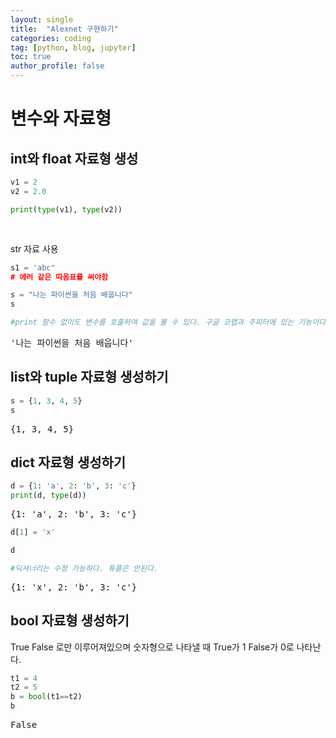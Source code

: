 ```yaml
---
layout: single
title:  "Alexnet 구현하기"
categories: coding
tag: [python, blog, jupyter]
toc: true
author_profile: false
---
```


<head>
  <style>
    table.dataframe {
      white-space: normal;
      width: 100%;
      height: 240px;
      display: block;
      overflow: auto;
      font-family: Arial, sans-serif;
      font-size: 0.9rem;
      line-height: 20px;
      text-align: center;
      border: 0px !important;
    }

    table.dataframe th {
      text-align: center;
      font-weight: bold;
      padding: 8px;
    }

    table.dataframe td {
      text-align: center;
      padding: 8px;
    }

    table.dataframe tr:hover {
      background: #b8d1f3; 
    }

    .output_prompt {
      overflow: auto;
      font-size: 0.9rem;
      line-height: 1.45;
      border-radius: 0.3rem;
      -webkit-overflow-scrolling: touch;
      padding: 0.8rem;
      margin-top: 0;
      margin-bottom: 15px;
      font: 1rem Consolas, "Liberation Mono", Menlo, Courier, monospace;
      color: $code-text-color;
      border: solid 1px $border-color;
      border-radius: 0.3rem;
      word-break: normal;
      white-space: pre;
    }

  .dataframe tbody tr th:only-of-type {
      vertical-align: middle;
  }

  .dataframe tbody tr th {
      vertical-align: top;
  }

  .dataframe thead th {
      text-align: center !important;
      padding: 8px;
  }

  .page__content p {
      margin: 0 0 0px !important;
  }

  .page__content p > strong {
    font-size: 0.8rem !important;
  }

  </style>
</head>


# **변수와 자료형**


## int와 float 자료형 생성



```python
v1 = 2
v2 = 2.0

print(type(v1), type(v2))
```

<pre>
<class 'int'> <class 'float'>
</pre>
str 자료 사용



```python
s1 = 'abc"
# 에러 같은 따옴표를 써야함
```


```python
s = "나는 파이썬을 처음 배웁니다"
s

#print 함수 없이도 변수를 호출하여 값을 볼 수 있다. 구글 코랩과 주피터에 있는 기능이다.
```

<pre>
'나는 파이썬을 처음 배웁니다'
</pre>
## list와 tuple 자료형 생성하기



```python
s = {1, 3, 4, 5}
s
```

<pre>
{1, 3, 4, 5}
</pre>
## dict 자료형 생성하기 



```python
d = {1: 'a', 2: 'b', 3: 'c'}
print(d, type(d))
```

<pre>
{1: 'a', 2: 'b', 3: 'c'} <class 'dict'>
</pre>

```python
d[1] = 'x'

d

#딕셔너리는 수정 가능하다. 튜플은 안된다.
```

<pre>
{1: 'x', 2: 'b', 3: 'c'}
</pre>
## bool 자료형 생성하기

True False 로만 이루어져있으며 숫자형으로 나타낼 때 True가 1 False가 0로 나타난다.



```python
t1 = 4
t2 = 5
b = bool(t1==t2)
b
```

<pre>
False
</pre>

```python
```


```python
```


```python
```


```python
```


```python
```


```python
```


```python
```
